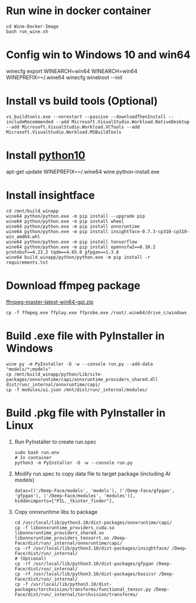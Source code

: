 # Run wine in docker container
```
cd Wine-Docker-Image
bash run_wine.sh
```
# Config win to Windows 10 and win64
winecfg
export WINEARCH=win64
WINEARCH=win64 WINEPREFIX=~/.wine64 winecfg
wineboot --init

# Install vs build tools (Optional)
```
vs_buildtools.exe --norestart --passive --downloadThenInstall --includeRecommended --add Microsoft.VisualStudio.Workload.NativeDesktop --add Microsoft.VisualStudio.Workload.VCTools --add Microsoft.VisualStudio.Workload.MSBuildTools
```
# Install [python10](https://www.python.org/downloads/windows/)
apt-get update
WINEPREFIX=~/.wine64 wine python-install.exe 

# Install insightface
```
cd /mnt/build_winapp
wine64 python/python.exe -m pip install --upgrade pip
wine64 python/python.exe -m pip install wheel
wine64 python/python.exe -m pip install onnxruntime
wine64 python/python.exe -m pip install insightface-0.7.3-cp310-cp310-win_amd64.whl
wine64 python/python.exe -m pip install tensorflow
wine64 python/python.exe -m pip install opennsfw2==0.10.2 protobuf==4.23.2 tqdm==4.65.0 gfpgan==1.3.8
wine64 build_winapp/python/python.exe -m pip install -r requirements.txt
```

# Download ffmpeg package 
[ffmpeg-master-latest-win64-gpl.zip](https://www.ffmpeg.org/download.html)
```
cp -f ffmpeg.exe ffplay.exe ffprobe.exe /root/.wine64/drive_c/windows
```
# Build .exe file with PyInstaller in Windows
```
wine py -m PyInstaller -D -w --console run.py --add-data "models/*;models"
cp /mnt/build_winapp/python/Lib/site-packages/onnxruntime/capi/onnxruntime_providers_shared.dll dist/run/_internal/onnxruntime/capi/
cp -f modules/ui.json /mnt/dist/run/_internal/modules/
```
# Build .pkg file with PyInstaller in Linux
1. Run PyInstaller to create run.spec
    ```
    sudo bash run.env
    # In container
    python3 -m PyInstaller -D -w --console run.py
    ```
2. Modify run.spec to copy data file to target package (including AI models)
    ```
    datas=[('/Deep-Face/models', 'models'), ('/Deep-Face/gfpgan', 'gfpgan'), ('/Deep-Face/modules', 'modules')],
    hiddenimports=["PIL._tkinter_finder"],
    ```
3. Copy onnxruntime libs to package
   ```
   cd /usr/local/lib/python3.10/dist-packages/onnxruntime/capi/
   cp -f libonnxruntime_providers_cuda.so libonnxruntime_providers_shared.so libonnxruntime_providers_tensorrt.so /Deep-Face/dist/run/_internal/onnxruntime/capi/
   cp -rf /usr/local/lib/python3.10/dist-packages/insightface/ /Deep-Face/dist/run/_internal/
   # (Optional)
   cp -rf /usr/local/lib/python3.10/dist-packages/gfpgan /Deep-Face/dist/run/_internal/
   cp -rf /usr/local/lib/python3.10/dist-packages/basicsr /Deep-Face/dist/run/_internal/
   cp -f /usr/local/lib/python3.10/dist-packages/torchvision/transforms/functional_tensor.py /Deep-Face/dist/run/_internal/torchvision/transforms/
   ```